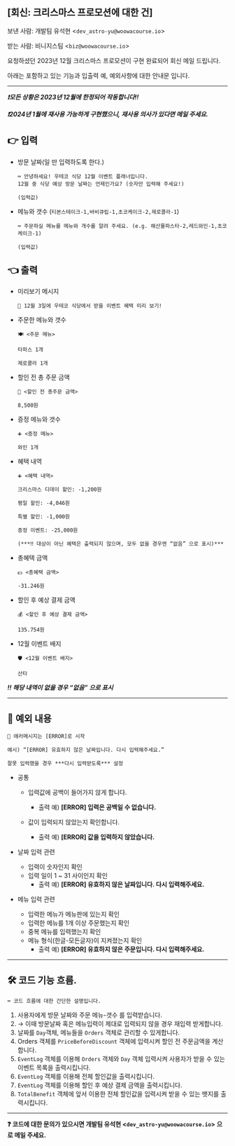 ## [회신: 크리스마스 프로모션에 대한 건]

보낸 사람: 개발팀 유석현 <`dev_astro-yu@woowacourse.io`>

받는 사람: 비니지스팀 <`biz@woowacourse.io`>

요청하셨던 2023년 12월 크리스마스 프로모션이 구현 완료되어 회신 메일 드립니다.

아래는 포함하고 있는 기능과 입출력 예, 예외사항에 대한 안내문 입니다.

---

***❗모든 상황은 2023년 12월에 한정되어 작동합니다!!***

***❗2024년 1월에 재사용 가능하게 구현했으니, 재사용 의사가 있다면 메일 주세요.***

## 👉 입력

- 방문 날짜(일 만 입력하도록 한다.)

    ```
    ⌨️ 안녕하세요! 우테코 식당 12월 이벤트 플래너입니다.
    12월 중 식당 예상 방문 날짜는 언제인가요? (숫자만 입력해 주세요!)

  (입력값)

    ```

- 메뉴와 갯수 (`티본스테이크-1,바비큐립-1,초코케이크-2,제로콜라-1`)

    ```
    ⌨️ 주문하실 메뉴를 메뉴와 개수를 알려 주세요. (e.g. 해산물파스타-2,레드와인-1,초코케이크-1)

  (입력값)

    ```

## 👈 출력

- 미리보기 메시지

    ```
    📅 12월 3일에 우테코 식당에서 받을 이벤트 혜택 미리 보기!

    ```

- 주문한 메뉴와 갯수

    ```
    🍽️ <주문 메뉴>

  타파스 1개

  제로콜라 1개

    ```

- 할인 전 총 주문 금액

    ```
    💸 <할인 전 총주문 금액>

  8,500원

    ```

- 증정 메뉴와 갯수

    ```
    ➕ <증정 메뉴>

  와인 1개

    ```

- 혜택 내역

    ```
    ➕ <혜택 내역>

  크리스마스 디데이 할인: -1,200원

  평일 할인: -4,046원

  특별 할인: -1,000원

  증정 이벤트: -25,000원

  (***‼️ 대상이 아닌 혜택은 출력되지 않으며, 모두 없을 경우엔 “없음” 으로 표시)***

    ```

- 총혜택 금액

    ```
    💵 <총혜택 금액>

  -31.246원

    ```

- 할인 후 예상 결제 금액

    ```
    💰 <할인 후 예상 결제 금액>

  135.754원

    ```

- 12월 이벤트 배지

    ```
    🛡️ <12월 이벤트 배지>

  산타

    ```

***‼️ 해당 내역이 없을 경우 “없음” 으로 표시***

---

## 🚫 예외 내용

```
📅 에러메시지는 [ERROR]로 시작

예시) “[ERROR] 유효하지 않은 날짜입니다. 다시 입력해주세요.”

잘못 입력했을 경우 ***다시 입력받도록*** 설정

```

- 공통
    - 입력값에 공백이 들어가지 않게 합니다.
        - 출력 예) **[ERROR] 입력은 공백일 수 없습니다.**

    - 값이 입력되지 않았는지 확인합니다.
        - 출력 예) **[ERROR] 값을 입력하지 않았습니다.**

- 날짜 입력 관련
    - 입력이 숫자인지 확인
    - 입력 일이 1 ~ 31 사이인지 확인
        - 출력 예) **[ERROR] 유효하지 않은 날짜입니다. 다시 입력해주세요.**
- 메뉴 입력 관련
    - 입력한 메뉴가 메뉴판에 있는지 확인
    - 입력한 메뉴를 1개 이상 주문했는지 확인
    - 중복 메뉴를 입력했는지 확인
    - 메뉴 형식(한글-모든글자)이 지켜졌는지 확인
        - 출력 예) **[ERROR] 유효하지 않은 주문입니다. 다시 입력해주세요.**

---

## 🛠️ 코드 기능 흐름.

```
⌨️ 코드 흐름에 대한 간단한 설명입니다.

```

1. 사용자에게 방문 날짜와 주문 메뉴-갯수 를 입력받습니다.
1. → 이때 방문날짜 혹은 메뉴입력이 제대로 입력되지 않을 경우 재입력 받게합니다.
2. 날짜를 `Day`객체, 메뉴들을 `Orders` 객체로 관리할 수 있게합니다.
3. Orders 객체를 `PriceBeforeDiscount` 객체에 입력시켜 할인 전 주문금액을 계산합니다.
4. `EventLog` 객체를 이용해 `Orders` 객체와 `Day` 객체 입력시켜 사용자가 받을 수 있는 이벤트 목록을 출력시킵니다.
5. `EventLog` 객체를 이용해 전체 할인값을 출력시킵니다.
6. `EventLog` 객체를 이용해 할인 후 예상 결제 금액을 출력시킵니다.
7. `TotalBenefit` 객체에 앞서 이용한 전체 할인값을 입력시켜 받을 수 있는 뱃지를 출력시킵니다.

---

**❓ 코드에 대한 문의가 있으시면 개발팀 유석현 <`dev_astro-yu@woowacourse.io`> 으로 메일 주세요.**